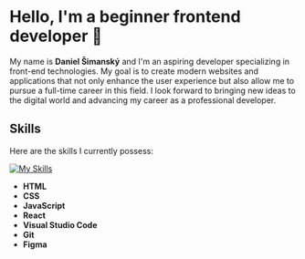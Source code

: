 # Hello, I'm a beginner frontend developer 👋

My name is **Daniel Šimanský** and I'm an aspiring developer specializing in front-end technologies. My goal is to create modern websites and applications that not only enhance the user experience but also allow me to pursue a full-time career in this field. I look forward to bringing new ideas to the digital world and advancing my career as a professional developer.

## Skills

Here are the skills I currently possess:

[![My Skills](https://skillicons.dev/icons?i=html,css,js,react,vscode,git,figma)](https://skillicons.dev)
- **HTML**
- **CSS**
- **JavaScript**
- **React**
- **Visual Studio Code**
- **Git**
- **Figma**
